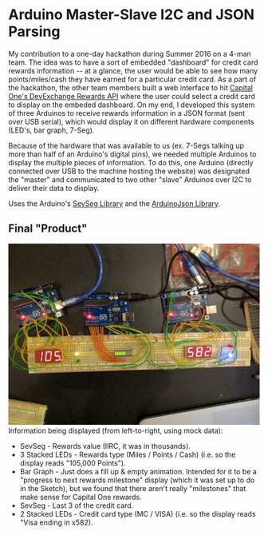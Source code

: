 # Arduino Master-Slave I2C and JSON Parsing
My contribution to a one-day hackathon during Summer 2016 on a 4-man team. The idea was to have a sort of embedded "dashboard" for credit card rewards information -- at a glance, the user would be able to see how many points/miles/cash they have earned for a particular credit card. As a part of the hackathon, the other team members built a web interface to hit [Capital One's DevExchange Rewards API](https://developer.capitalone.com/products/rewards/documentation/#_retrieve_rewards_accounts) where the user could select a credit card to display on the embeded dashboard. On my end, I developed this system of three Arduinos to receive rewards information in a JSON format (sent over USB serial), which would display it on different hardware components (LED's, bar graph, 7-Seg).

Because of the hardware that was available to us (ex. 7-Segs talking up more than half of an Arduino's digital pins), we needed multiple Arduinos to display the multiple pieces of information. To do this, one Arduino (directly connected over USB to the machine hosting the website) was designated the "master" and communicated to two other "slave" Arduinos over I2C to deliver their data to display.

Uses the Arduino's [SevSeg Library](http://playground.arduino.cc/Main/SevenSegmentLibrary) and the [ArduinoJson Library](https://github.com/bblanchon/ArduinoJson).

## Final "Product"
![Image of the final dashboard in use](https://github.com/NickCapurso/Embedded-Systems-Tinkering/blob/master/Arduino-MasterSlave-I2C-JSON/Setup.png "Image of the final dashboard in use")
Information being displayed (from left-to-right, using mock data):
* SevSeg - Rewards value (IIRC, it was in thousands).
* 3 Stacked LEDs - Rewards type (Miles / Points / Cash) (i.e. so the display reads "105,000 Points").
* Bar Graph - Just does a fill up & empty animation. Intended for it to be a "progress to next rewards milestone" display (which it was set up to do in the Sketch), but we found that there aren't really "milestones" that make sense for Capital One rewards.
* SevSeg - Last 3 of the credit card.
* 2 Stacked LEDs - Credit card type (MC / VISA) (i.e. so the display reads "Visa ending in x582).

